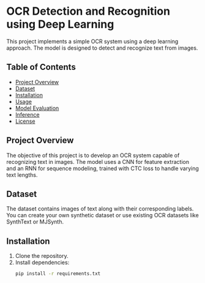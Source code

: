 # OCR Detection and Recognition using Deep Learning

This project implements a simple OCR system using a deep learning approach. The model is designed to detect and recognize text from images.

## Table of Contents
- [Project Overview](#project-overview)
- [Dataset](#dataset)
- [Installation](#installation)
- [Usage](#usage)
- [Model Evaluation](#model-evaluation)
- [Inference](#inference)
- [License](#license)

## Project Overview
The objective of this project is to develop an OCR system capable of recognizing text in images. The model uses a CNN for feature extraction and an RNN for sequence modeling, trained with CTC loss to handle varying text lengths.

## Dataset
The dataset contains images of text along with their corresponding labels. You can create your own synthetic dataset or use existing OCR datasets like SynthText or MJSynth.

## Installation
1. Clone the repository.
2. Install dependencies:
   ```bash
   pip install -r requirements.txt
